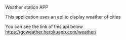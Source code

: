 
Weather station APP

This application uses an api to display weather of cities

You can see the link of this api below
https://goweather.herokuapp.com/weather/